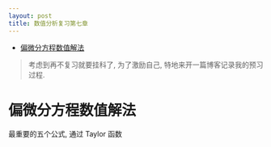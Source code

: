 ```yaml
---
layout: post
title: 数值分析复习第七章
---
```


<!-- TOC -->

- [偏微分方程数值解法](#%e5%81%8f%e5%be%ae%e5%88%86%e6%96%b9%e7%a8%8b%e6%95%b0%e5%80%bc%e8%a7%a3%e6%b3%95)

<!-- /TOC -->

> 考虑到再不复习就要挂科了, 为了激励自己, 特地来开一篇博客记录我的预习过程.

# 偏微分方程数值解法

最重要的五个公式, 通过 Taylor 函数


